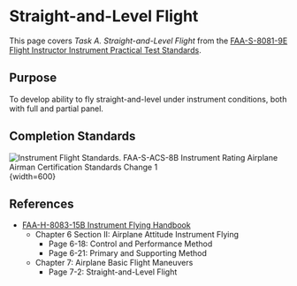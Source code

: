 # Straight-and-Level Flight

This page covers *Task A. Straight-and-Level Flight* from the [FAA-S-8081-9E Flight Instructor Instrument Practical Test Standards](https://www.faa.gov/training_testing/testing/acs/cfi_instrument_pts_9.pdf).

## Purpose

To develop ability to fly straight-and-level under instrument conditions, both with full and partial panel.

<!--@include: ./docs/src/includes/instrument-flight/instrument-flight.md | shift:1-->

## Completion Standards

![Instrument Flight Standards. [FAA-S-ACS-8B Instrument Rating Airplane Airman Certification Standards Change 1](https://www.faa.gov/sites/faa.gov/files/training_testing/testing/acs/instrument_rating_acs_change_1.pdf)](/img/instrument-acs/instrument-acs-iv-a-instrument-flight.png){width=600}

## References

* [FAA-H-8083-15B Instrument Flying Handbook](https://www.faa.gov/sites/faa.gov/files/regulations_policies/handbooks_manuals/aviation/FAA-H-8083-15B.pdf)
  * Chapter 6 Section II: Airplane Attitude Instrument Flying
    * Page 6-18: Control and Performance Method
    * Page 6-21: Primary and Supporting Method
  * Chapter 7: Airplane Basic Flight Maneuvers
    * Page 7-2: Straight-and-Level Flight
